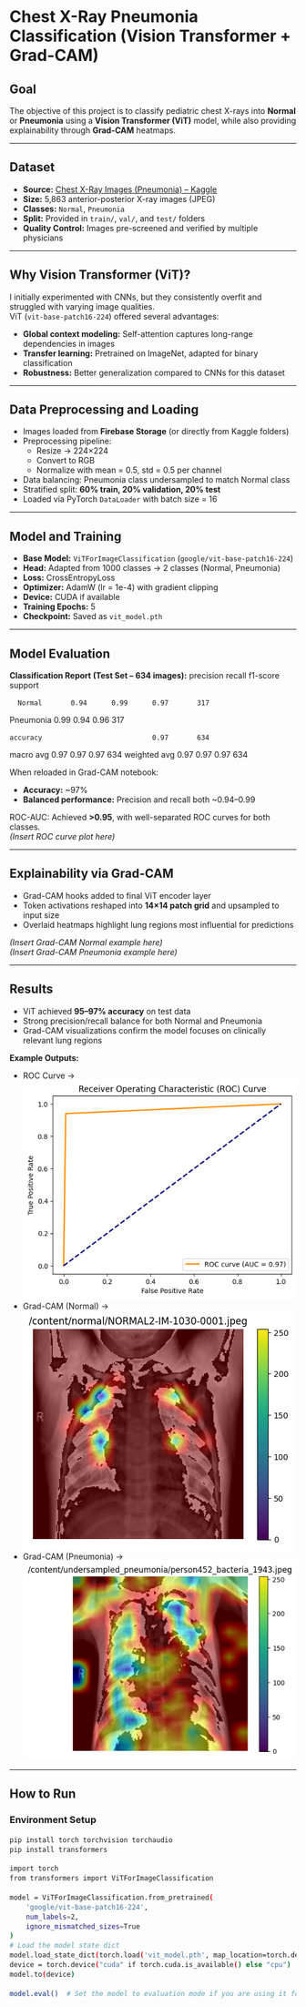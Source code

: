# Chest X-Ray Pneumonia Classification (Vision Transformer + Grad-CAM)

## Goal

The objective of this project is to classify pediatric chest X-rays into **Normal** or **Pneumonia** using a **Vision Transformer (ViT)** model, while also providing explainability through **Grad-CAM** heatmaps.

---

## Dataset

- **Source:** [Chest X-Ray Images (Pneumonia) – Kaggle](https://www.kaggle.com/datasets/paultimothymooney/chest-xray-pneumonia)
- **Size:** 5,863 anterior-posterior X-ray images (JPEG)
- **Classes:** `Normal`, `Pneumonia`
- **Split:** Provided in `train/`, `val/`, and `test/` folders
- **Quality Control:** Images pre-screened and verified by multiple physicians

---

## Why Vision Transformer (ViT)?

I initially experimented with CNNs, but they consistently overfit and struggled with varying image qualities.  
ViT (`vit-base-patch16-224`) offered several advantages:

- **Global context modeling:** Self-attention captures long-range dependencies in images
- **Transfer learning:** Pretrained on ImageNet, adapted for binary classification
- **Robustness:** Better generalization compared to CNNs for this dataset

---

## Data Preprocessing and Loading

- Images loaded from **Firebase Storage** (or directly from Kaggle folders)
- Preprocessing pipeline:
  - Resize → 224×224
  - Convert to RGB
  - Normalize with mean = 0.5, std = 0.5 per channel
- Data balancing: Pneumonia class undersampled to match Normal class
- Stratified split: **60% train, 20% validation, 20% test**
- Loaded via PyTorch `DataLoader` with batch size = 16

---

## Model and Training

- **Base Model:** `ViTForImageClassification` (`google/vit-base-patch16-224`)
- **Head:** Adapted from 1000 classes → 2 classes (Normal, Pneumonia)
- **Loss:** CrossEntropyLoss
- **Optimizer:** AdamW (lr = 1e-4) with gradient clipping
- **Device:** CUDA if available
- **Training Epochs:** 5
- **Checkpoint:** Saved as `vit_model.pth`

---

## Model Evaluation

**Classification Report (Test Set – 634 images):**
precision recall f1-score support

      Normal       0.94      0.99      0.97       317

Pneumonia 0.99 0.94 0.96 317

    accuracy                           0.97       634

macro avg 0.97 0.97 0.97 634
weighted avg 0.97 0.97 0.97 634

When reloaded in Grad-CAM notebook:

- **Accuracy:** ~97%
- **Balanced performance:** Precision and recall both ~0.94–0.99

ROC-AUC: Achieved **>0.95**, with well-separated ROC curves for both classes.  
_(Insert ROC curve plot here)_

---

## Explainability via Grad-CAM

- Grad-CAM hooks added to final ViT encoder layer
- Token activations reshaped into **14×14 patch grid** and upsampled to input size
- Overlaid heatmaps highlight lung regions most influential for predictions

_(Insert Grad-CAM Normal example here)_  
_(Insert Grad-CAM Pneumonia example here)_

---

## Results

- ViT achieved **95–97% accuracy** on test data
- Strong precision/recall balance for both Normal and Pneumonia
- Grad-CAM visualizations confirm the model focuses on clinically relevant lung regions

**Example Outputs:**

- ROC Curve → ![ROC Curve](assets/roc_curve.png)
- Grad-CAM (Normal) → ![Grad-CAM Normal](assets/gradcam_normal.png)
- Grad-CAM (Pneumonia) → ![Grad-CAM Pneumonia](assets/gradcam_pneumonia.png)

---

## How to Run

### Environment Setup

```bash
pip install torch torchvision torchaudio
pip install transformers

import torch
from transformers import ViTForImageClassification

model = ViTForImageClassification.from_pretrained(
    'google/vit-base-patch16-224',
    num_labels=2,
    ignore_mismatched_sizes=True
)
# Load the model state dict
model.load_state_dict(torch.load('vit_model.pth', map_location=torch.device('cpu')))
device = torch.device("cuda" if torch.cuda.is_available() else "cpu")
model.to(device)

model.eval()  # Set the model to evaluation mode if you are using it for inference

```
